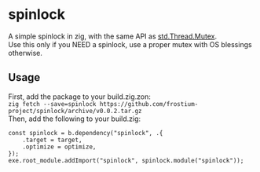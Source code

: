 # spinlock
A simple spinlock in zig, with the same API as [std.Thread.Mutex](https://ziglang.org/documentation/master/std/#std.Thread.Mutex).  
Use this only if you NEED a spinlock, use a proper mutex with OS blessings otherwise.

## Usage
First, add the package to your build.zig.zon:  
`zig fetch --save=spinlock https://github.com/frostium-project/spinlock/archive/v0.0.2.tar.gz`  
Then, add the following to your build.zig:  
```zig
const spinlock = b.dependency("spinlock", .{
    .target = target,
    .optimize = optimize,
});
exe.root_module.addImport("spinlock", spinlock.module("spinlock"));
```
